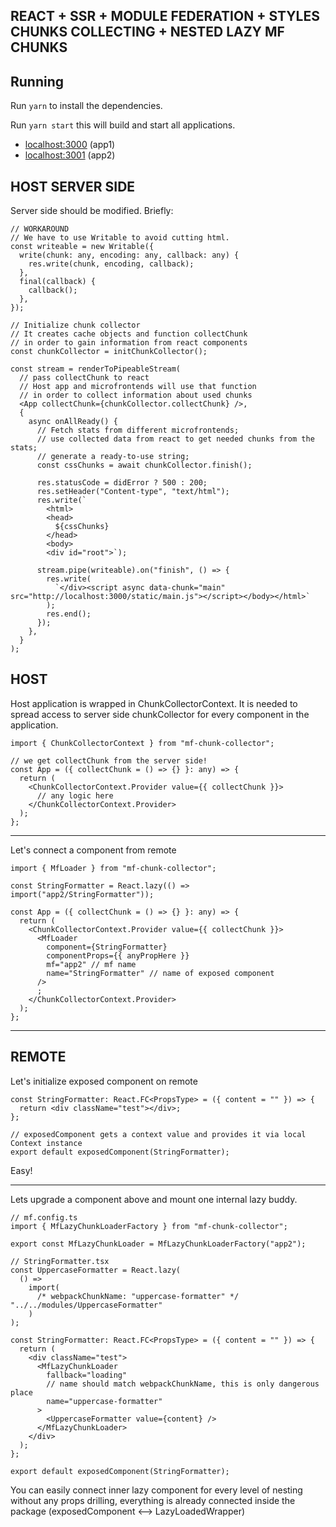 ## REACT + SSR + MODULE FEDERATION + STYLES CHUNKS COLLECTING + NESTED LAZY MF CHUNKS

## Running

Run `yarn` to install the dependencies.

Run `yarn start` this will build and start all applications.

- [localhost:3000](http://localhost:3000/) (app1)
- [localhost:3001](http://localhost:3001/) (app2)

## HOST SERVER SIDE

Server side should be modified. Briefly:

```tsx
// WORKAROUND
// We have to use Writable to avoid cutting html.
const writeable = new Writable({
  write(chunk: any, encoding: any, callback: any) {
    res.write(chunk, encoding, callback);
  },
  final(callback) {
    callback();
  },
});

// Initialize chunk collector
// It creates cache objects and function collectChunk
// in order to gain information from react components
const chunkCollector = initChunkCollector();

const stream = renderToPipeableStream(
  // pass collectChunk to react
  // Host app and microfrontends will use that function
  // in order to collect information about used chunks
  <App collectChunk={chunkCollector.collectChunk} />,
  {
    async onAllReady() {
      // Fetch stats from different microfrontends;
      // use collected data from react to get needed chunks from the stats;
      // generate a ready-to-use string;
      const cssChunks = await chunkCollector.finish();

      res.statusCode = didError ? 500 : 200;
      res.setHeader("Content-type", "text/html");
      res.write(`
        <html>
        <head>
          ${cssChunks}
        </head>
        <body>
        <div id="root">`);

      stream.pipe(writeable).on("finish", () => {
        res.write(
          `</div><script async data-chunk="main" src="http://localhost:3000/static/main.js"></script></body></html>`
        );
        res.end();
      });
    },
  }
);
```

## HOST

Host application is wrapped in ChunkCollectorContext. It is needed to spread access to server side chunkCollector for every component in the application.

```tsx
import { ChunkCollectorContext } from "mf-chunk-collector";

// we get collectChunk from the server side!
const App = ({ collectChunk = () => {} }: any) => {
  return (
    <ChunkCollectorContext.Provider value={{ collectChunk }}>
      // any logic here
    </ChunkCollectorContext.Provider>
  );
};
```

---

Let's connect a component from remote

```tsx
import { MfLoader } from "mf-chunk-collector";

const StringFormatter = React.lazy(() => import("app2/StringFormatter"));

const App = ({ collectChunk = () => {} }: any) => {
  return (
    <ChunkCollectorContext.Provider value={{ collectChunk }}>
      <MfLoader
        component={StringFormatter}
        componentProps={{ anyPropHere }}
        mf="app2" // mf name
        name="StringFormatter" // name of exposed component
      />
      ;
    </ChunkCollectorContext.Provider>
  );
};
```

---

## REMOTE

Let's initialize exposed component on remote

```tsx
const StringFormatter: React.FC<PropsType> = ({ content = "" }) => {
  return <div className="test"></div>;
};

// exposedComponent gets a context value and provides it via local Context instance
export default exposedComponent(StringFormatter);
```

Easy!

---

Lets upgrade a component above and mount one internal lazy buddy.

```tsx
// mf.config.ts
import { MfLazyChunkLoaderFactory } from "mf-chunk-collector";

export const MfLazyChunkLoader = MfLazyChunkLoaderFactory("app2");

// StringFormatter.tsx
const UppercaseFormatter = React.lazy(
  () =>
    import(
      /* webpackChunkName: "uppercase-formatter" */ "../../modules/UppercaseFormatter"
    )
);

const StringFormatter: React.FC<PropsType> = ({ content = "" }) => {
  return (
    <div className="test">
      <MfLazyChunkLoader
        fallback="loading"
        // name should match webpackChunkName, this is only dangerous place
        name="uppercase-formatter"
      >
        <UppercaseFormatter value={content} />
      </MfLazyChunkLoader>
    </div>
  );
};

export default exposedComponent(StringFormatter);
```

You can easily connect inner lazy component for every level of nesting without any props drilling, everything is already connected inside the package (exposedComponent <--> LazyLoadedWrapper)
